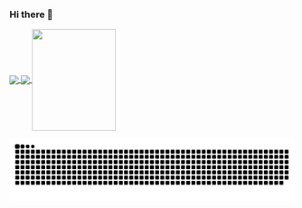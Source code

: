### Hi there 👋

<div>
  <a href="https://github.com/meritissimo1">
  <img height="180em"   align="center" src="https://github-readme-stats.vercel.app/api?username=meritissimo1&show_icons=true&theme=jolly&include_all_commits=true&count_private=true"/>
  <img height="180em"  align="center" src="https://github-readme-stats.vercel.app/api/top-langs/?username=meritissimo1&&layout=compact&hide=shell&theme=jolly"/>

  <img align="center" width="148" height="180" src="https://media1.tenor.com/images/68e8337fb4eb7e40645d832c64762a8b/tenor.gif?itemid=19443613">
</div>

  ![Snake animation](https://github.com/ellen2121/ellen2121/blob/output/github-contribution-grid-snake.svg)
 
</div>

